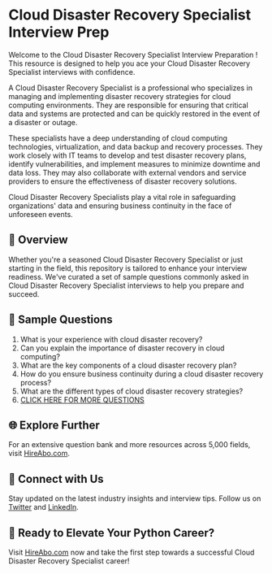 # Cloud Disaster Recovery Specialist Interview Prep

Welcome to the Cloud Disaster Recovery Specialist Interview Preparation ! This resource is designed to help you ace your Cloud Disaster Recovery Specialist interviews with confidence.

A Cloud Disaster Recovery Specialist is a professional who specializes in managing and implementing disaster recovery strategies for cloud computing environments. They are responsible for ensuring that critical data and systems are protected and can be quickly restored in the event of a disaster or outage.

These specialists have a deep understanding of cloud computing technologies, virtualization, and data backup and recovery processes. They work closely with IT teams to develop and test disaster recovery plans, identify vulnerabilities, and implement measures to minimize downtime and data loss. They may also collaborate with external vendors and service providers to ensure the effectiveness of disaster recovery solutions.

Cloud Disaster Recovery Specialists play a vital role in safeguarding organizations' data and ensuring business continuity in the face of unforeseen events.

## 🚀 Overview

Whether you're a seasoned Cloud Disaster Recovery Specialist or just starting in the field, this repository is tailored to enhance your interview readiness. We've curated a set of sample questions commonly asked in Cloud Disaster Recovery Specialist interviews to help you prepare and succeed.

## 📝 Sample Questions

1. What is your experience with cloud disaster recovery?
2. Can you explain the importance of disaster recovery in cloud computing?
3. What are the key components of a cloud disaster recovery plan?
4. How do you ensure business continuity during a cloud disaster recovery process?
5. What are the different types of cloud disaster recovery strategies?
6. [CLICK HERE FOR MORE QUESTIONS](https://hireabo.com/job/0_4_45/Cloud%20Disaster%20Recovery%20Specialist)

## 🌐 Explore Further

For an extensive question bank and more resources across 5,000 fields, visit [HireAbo.com](https://www.hireabo.com).

## 📱 Connect with Us

Stay updated on the latest industry insights and interview tips. Follow us on [Twitter](https://twitter.com/hireabo) and [LinkedIn](https://www.linkedin.com/in/hire-abo-3609972a8/).

## 🚀 Ready to Elevate Your Python Career?

Visit [HireAbo.com](https://www.hireabo.com) now and take the first step towards a successful Cloud Disaster Recovery Specialist career!